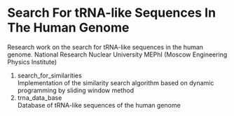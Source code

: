 # Search For tRNA-like Sequences In The Human Genome
Research work on the search for tRNA-like sequences in the human genome. National Research Nuclear University MEPhI (Moscow Engineering Physics Institute)

1. search_for_similarities \
    Implementation of the similarity search algorithm based on dynamic programming by sliding window method
2. trna_data_base \
Database of tRNA-like sequences of the human genome
